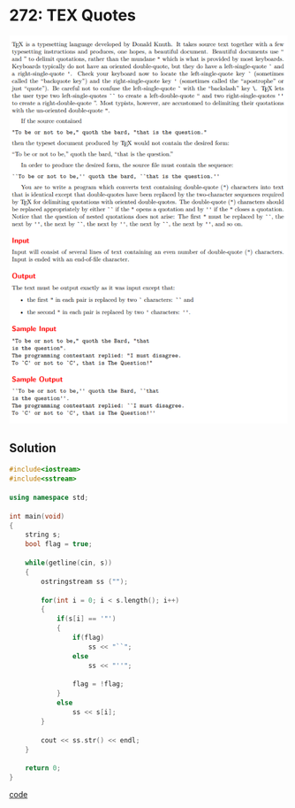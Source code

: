 # 272: TEX Quotes
![272: TEX Quotes](https://github.com/Offliners/UVa-writeup/blob/main/Problem/level1/272/272.PNG)

## Solution
```C++
#include<iostream>
#include<sstream>

using namespace std;

int main(void)
{
	string s;
	bool flag = true;
	
	while(getline(cin, s))
	{
		ostringstream ss ("");
		
		for(int i = 0; i < s.length(); i++)
		{
			if(s[i] == '"')
			{
				if(flag)
					ss << "``";
				else
					ss << "''";
				
				flag = !flag;
			}
			else
				ss << s[i];
		}
		
		cout << ss.str() << endl;
	}
	
	return 0;
}
```
[code](272.cpp)
